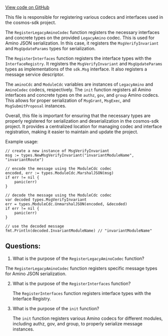 [View code on GitHub](https://github.com/cosmos/cosmos-sdk/blob/main/x/crisis/types/codec.go)

This file is responsible for registering various codecs and interfaces used in the cosmos-sdk project. 

The `RegisterLegacyAminoCodec` function registers the necessary interfaces and concrete types on the provided `LegacyAmino` codec. This is used for Amino JSON serialization. In this case, it registers the `MsgVerifyInvariant` and `MsgUpdateParams` types for serialization.

The `RegisterInterfaces` function registers the interface types with the `InterfaceRegistry`. It registers the `MsgVerifyInvariant` and `MsgUpdateParams` types as implementations of the `sdk.Msg` interface. It also registers a message service descriptor.

The `aminoCdc` and `ModuleCdc` variables are instances of `LegacyAmino` and `AminoCodec` codecs, respectively. The `init` function registers all Amino interfaces and concrete types on the `authz`, `gov`, and `group` Amino codecs. This allows for proper serialization of `MsgGrant`, `MsgExec`, and `MsgSubmitProposal` instances.

Overall, this file is important for ensuring that the necessary types are properly registered for serialization and deserialization in the cosmos-sdk project. It provides a centralized location for managing codec and interface registration, making it easier to maintain and update the project. 

Example usage:

```
// create a new instance of MsgVerifyInvariant
msg := types.NewMsgVerifyInvariant("invariantModuleName", "invariantRoute")

// encode the message using the ModuleCdc codec
encoded, err := types.ModuleCdc.MarshalJSON(msg)
if err != nil {
    panic(err)
}

// decode the message using the ModuleCdc codec
var decoded types.MsgVerifyInvariant
err = types.ModuleCdc.UnmarshalJSON(encoded, &decoded)
if err != nil {
    panic(err)
}

// use the decoded message
fmt.Println(decoded.InvariantModuleName) // "invariantModuleName"
```
## Questions: 
 1. What is the purpose of the `RegisterLegacyAminoCodec` function?
   
   The `RegisterLegacyAminoCodec` function registers specific message types for Amino JSON serialization.

2. What is the purpose of the `RegisterInterfaces` function?
   
   The `RegisterInterfaces` function registers interface types with the Interface Registry.

3. What is the purpose of the `init` function?
   
   The `init` function registers various Amino codecs for different modules, including authz, gov, and group, to properly serialize message instances.